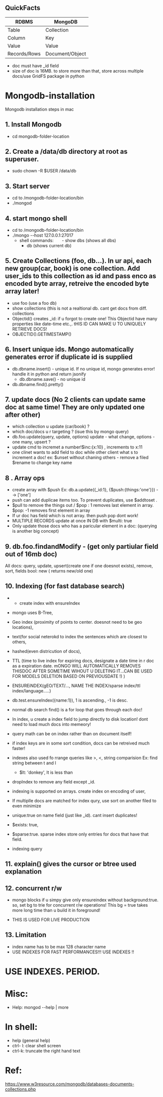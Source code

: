 ## QuickFacts

| RDBMS| MongoDB  | 
|------|----------|
| Table|Collection| 
|Column|Key       |  
|Value	|Value|
|Records/Rows	 |Document/Object|


- doc must have _id field
- size of doc is 16MB. to store more than that, store across multiple docs/use GridFS package in python

# Mongodb-installation
Mongodb installation steps in mac

## 1. Install Mongodb 
  - cd mongodb-folder-location
  
## 2. Create a /data/db directory at root as superuser. 
- sudo chown -R $USER /data/db
  
## 3. Start server
  - cd to /mongodb-folder-location/bin
  - ./mongod
  
## 4. start mongo shell
  -  cd to /mongodb-folder-location/bin
  - ./mongo --host 127.0.0.1:27017
      - shell commands: 
        - show dbs (shows all dbs)
        - db (shows current db)
       
## 5. Create Collections (foo, db...). In ur api, each new group(car, book) is one collection. Add user_ids to this collection as id and pass enco as encoded byte array, retreive the encoded byte array later! 
  - use foo (use a foo db) 
  - show collections (this is not a realtional db. cant get docs from diff. collections 
  - Objectid() creates _id: if u forgot to create one! This Objectid have many properties like date-time etc.,. tHIS ID CAN MAKE U TO UNIQUELY RETRIEVE DOCS!
  - OBJECTID().GETIMESTAMP()

## 6. Insert unique ids. Mongo automatically generates error if duplicate id is supplied
  - db.dbname.insert() - unique id. If no unique id, mongo generates error! handle it in python and return jsonify
      - db.dbname.save() - no unique id 
  - db.dbname.find().pretty()
  
## 7. update docs (No 2 clients can update same doc at same time! They are only updated one after other)
 - which collection u update (car/book) ?
 - which doc/docs u r targeting ? (isue this by mongo query)
 - db.foo.update(query, update, options) update - what change, options - one many, upsert ? 
 - update cmd to incremet a number!$inc:{x:10} , increments to x:11
 - one clinet wants to add field to doc while other client what s to increment a doc! 
    ex: $unset without chaning others - remove a filed
        $rename to change key name 
## 8 . Array ops
- create array with $push Ex: db.a.update({_id:1}, {$push:{things:'one'}}) -->  ['one']
- push can add duplicae items too. To prevent duplicates, use $addtoset .
- $pull to remove the things out / $pop : 1 removes last element in array. $pop: -1 removes first element in array
- If ur doc has field which is not array. then push pop dont work! 
- MULTIPLE RECORDS update at once IN DB with $multi: true
- Only update those docs who has a paricular element in a doc: (querying is another big concept) 


## 9. db.foo.findandModify - (get only partiular field out of 16mb doc) 
All docs: query, update, upsert(create one if one doesnot exists), remove,  sort, fields 
bool: new ( returns new/old one) 

## 10. Indexing (for fast database search)
-  - create index with ensureIndex
 - mongo uses B-Tree,
 - Geo index (proximity of points to center. doesnot need to be geo locations), 
 - text(for social neterokd to index the sentences which are closest to others, 
 - hashed(even districution of docs), 
 - TTL (time to live index for expiring docs, designate a date time in r doc as a expiration date. mONGO WILL AUTOMATICALLY REMOVES THISDOC AFTER SOMETIME WIHOUT U DELETING IT...CAN BE USED FOR MODELS DELETION BASED ON PREVIOUSDATE !)  )

- ENSUREiNDEX(gEO/TEXT/..., NAME THE INDEX/sparse index/ttl index/language.....)

- db.test.ensureIndex({name:1}), 1 is ascending., -1 is desc. 

- normal db search find() is a for loop that goes through each doc!
- In index, u create a index field to jump directly to disk location! dont need to load much docs into memeory! 

- query math can be on index rather than on document itself!

- if index keys are in some sort condition, docs can be retreived much faster! 

- indexes also used fo rrange queries like >, <, string comparision Ex: find string between t and l 
    - $lt: 'donkey', lt is less than 
    
- dropIndex to remove any field except _id. 

- indexing is supported on arrays. create index on encoding of user, 

- If multiplle docs are matched for index qury, use sort on another filed to even minimize 

- unique:true on name field (just like _id). cant insert duplicates! 

- $exists: true, 

- $sparse:true. sparse index store only entries for docs that have that field. 

- indexing query
    



 ## 11. explain() gives the cursor or btree used explanation
 
 ## 12. concurrent r/w
 

 - mongo blocks if u simpy give only ensureindex without background:true. so, set bg to trie for concurrent r/w operations! This bg = true takes more long time than u build it in foreground!
 
 - THIS IS USED FOR LIVE PRODUCTION 

## 13. Limitation
- index name has to be max 128 character name
- USE INDEXES FOR FAST PERFORMANCES!!! USE INDEXES !!


# USE INDEXES. PERIOD. 






# Misc:
- Help:  mongod --help | more
# In shell:
 - help (general help)
  - ctrl- l: clear shell screen
  - ctrl-k: truncate the right hand text
  
# Ref:

https://www.w3resource.com/mongodb/databases-documents-collections.php



